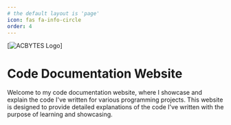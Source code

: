```yaml
---
# the default layout is 'page'
icon: fas fa-info-circle
order: 4
---
```


[![ACBYTES Logo](https://acbytes.com/Logos/ACBYTES250250.png)]

# Code Documentation Website
Welcome to my code documentation website, where I showcase and explain the code I've written for various programming projects. This website is designed to provide detailed explanations of the code I've written with the purpose of learning and showcasing.
